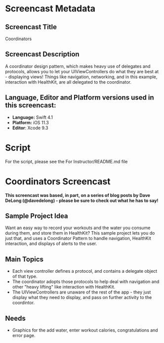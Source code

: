 # Screencast Metadata

## Screencast Title

Coordinators

## Screencast Description

A coordinator design pattern, which makes heavy use of delegates and protocols, allows you to let your UIViewControllers do what they are best at - displaying views!  Things like navigation, networking, and in this example, interaction with HealthKit, are all delegated to the coordinator.  

## Language, Editor and Platform versions used in this screencast:

* **Language:** Swift 4.1
* **Platform:** iOS 11.3
* **Editor**: Xcode 9.3

# Script

For the script, please see the For Instructor/README.md file

#  Coordinators Screencast

**This screencast was based, in part, on a series of blog posts by Dave DeLong (@davedelong) - please be sure to check out what he has to say!**

## Sample Project Idea
Want an easy way to record your workouts and the water you consume during them, and store them in HealthKit?  This sample project lets you do just that, and uses a Coordinator Pattern to handle navigation, HealthKit interaction, and displays of alerts to the user.  

## Main Topics
* Each view controller defines a protocol, and contains a delegate object of that type.
* The coordinator adopts those protocols to help deal with navigation and other "heavy lifting" like interaction with HealthKit.
* The UIViewControllers are unaware of the rest of the app - they just display what they need to display, and pass on further activity to the coordintor.  


## Needs
* Graphics for the add water, enter workout calories, congratulations and error page.






